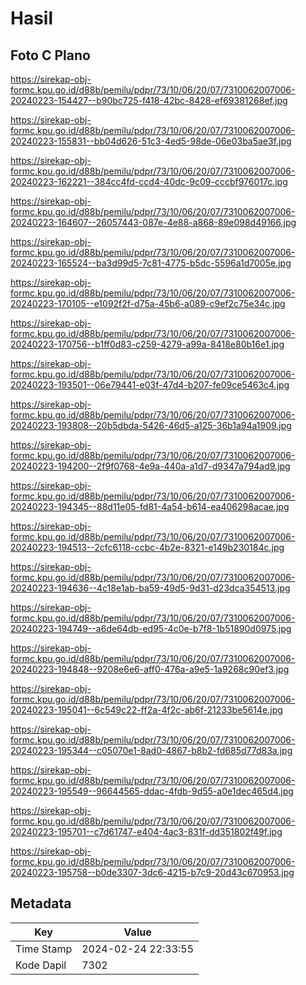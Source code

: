 # Hasil

## Foto C Plano

https://sirekap-obj-formc.kpu.go.id/d88b/pemilu/pdpr/73/10/06/20/07/7310062007006-20240223-154427--b90bc725-f418-42bc-8428-ef69381268ef.jpg

https://sirekap-obj-formc.kpu.go.id/d88b/pemilu/pdpr/73/10/06/20/07/7310062007006-20240223-155831--bb04d626-51c3-4ed5-98de-06e03ba5ae3f.jpg

https://sirekap-obj-formc.kpu.go.id/d88b/pemilu/pdpr/73/10/06/20/07/7310062007006-20240223-162221--384cc4fd-ccd4-40dc-9c09-cccbf976017c.jpg

https://sirekap-obj-formc.kpu.go.id/d88b/pemilu/pdpr/73/10/06/20/07/7310062007006-20240223-164607--26057443-087e-4e88-a868-89e098d49166.jpg

https://sirekap-obj-formc.kpu.go.id/d88b/pemilu/pdpr/73/10/06/20/07/7310062007006-20240223-165524--ba3d99d5-7c81-4775-b5dc-5596a1d7005e.jpg

https://sirekap-obj-formc.kpu.go.id/d88b/pemilu/pdpr/73/10/06/20/07/7310062007006-20240223-170105--e1092f2f-d75a-45b6-a089-c9ef2c75e34c.jpg

https://sirekap-obj-formc.kpu.go.id/d88b/pemilu/pdpr/73/10/06/20/07/7310062007006-20240223-170756--b1ff0d83-c259-4279-a99a-8418e80b16e1.jpg

https://sirekap-obj-formc.kpu.go.id/d88b/pemilu/pdpr/73/10/06/20/07/7310062007006-20240223-193501--06e79441-e03f-47d4-b207-fe09ce5463c4.jpg

https://sirekap-obj-formc.kpu.go.id/d88b/pemilu/pdpr/73/10/06/20/07/7310062007006-20240223-193808--20b5dbda-5426-46d5-a125-36b1a94a1909.jpg

https://sirekap-obj-formc.kpu.go.id/d88b/pemilu/pdpr/73/10/06/20/07/7310062007006-20240223-194200--2f9f0768-4e9a-440a-a1d7-d9347a794ad9.jpg

https://sirekap-obj-formc.kpu.go.id/d88b/pemilu/pdpr/73/10/06/20/07/7310062007006-20240223-194345--88d11e05-fd81-4a54-b614-ea406298acae.jpg

https://sirekap-obj-formc.kpu.go.id/d88b/pemilu/pdpr/73/10/06/20/07/7310062007006-20240223-194513--2cfc6118-ccbc-4b2e-8321-e149b230184c.jpg

https://sirekap-obj-formc.kpu.go.id/d88b/pemilu/pdpr/73/10/06/20/07/7310062007006-20240223-194636--4c18e1ab-ba59-49d5-9d31-d23dca354513.jpg

https://sirekap-obj-formc.kpu.go.id/d88b/pemilu/pdpr/73/10/06/20/07/7310062007006-20240223-194749--a6de64db-ed95-4c0e-b7f8-1b51890d0975.jpg

https://sirekap-obj-formc.kpu.go.id/d88b/pemilu/pdpr/73/10/06/20/07/7310062007006-20240223-194848--9208e6e6-aff0-476a-a9e5-1a9268c90ef3.jpg

https://sirekap-obj-formc.kpu.go.id/d88b/pemilu/pdpr/73/10/06/20/07/7310062007006-20240223-195041--6c549c22-ff2a-4f2c-ab6f-21233be5614e.jpg

https://sirekap-obj-formc.kpu.go.id/d88b/pemilu/pdpr/73/10/06/20/07/7310062007006-20240223-195344--c05070e1-8ad0-4867-b8b2-fd685d77d83a.jpg

https://sirekap-obj-formc.kpu.go.id/d88b/pemilu/pdpr/73/10/06/20/07/7310062007006-20240223-195549--96644565-ddac-4fdb-9d55-a0e1dec465d4.jpg

https://sirekap-obj-formc.kpu.go.id/d88b/pemilu/pdpr/73/10/06/20/07/7310062007006-20240223-195701--c7d61747-e404-4ac3-831f-dd351802f49f.jpg

https://sirekap-obj-formc.kpu.go.id/d88b/pemilu/pdpr/73/10/06/20/07/7310062007006-20240223-195758--b0de3307-3dc6-4215-b7c9-20d43c670953.jpg


## Metadata

| Key        | Value               |
| ---------- | ------------------- |
| Time Stamp | 2024-02-24 22:33:55 |
| Kode Dapil | 7302                |



